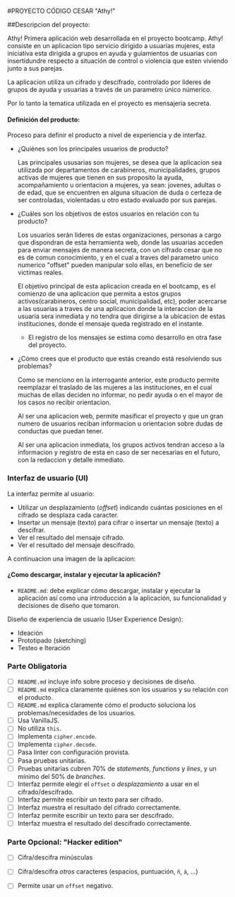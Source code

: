 #PROYECTO CÓDIGO CESAR "Athy!"

##Descripcion del proyecto:

Athy! Primera aplicación web desarrollada en el proyecto bootcamp. Athy! consiste en un aplicacion tipo servicio dirigido a usuarias mujeres, esta iniciativa esta dirigida a grupos en ayuda y guiamientos de usuarias con insertidundre respecto a situación de control o violencia que esten viviendo junto a sus parejas. 

La aplicacion utiliza un cifrado y descifrado, controlado por lideres de grupos de ayuda y usuarias a través de un parametro único númerico. 

Por lo tanto la tematica utilizada en el proyecto es mensajeria secreta.

#### Definición del producto:

Proceso para definir el producto a nivel de experiencia y de interfaz.

* ¿Quiénes son los principales usuarios de producto?

    Las principales ususarias son mujeres, se desea que la aplicacion sea utilizada por departamentos de carabineros, municipalidades, grupos activas de mujeres que tienen en sus proposito la ayuda, acompañamiento u orientacion a mujeres, ya sean: jovenes, adultas o de edad, que se encuentren en alguna situacion de duda o certeza de ser controladas, violentadas u otro estado evaluado por sus parejas.


* ¿Cuáles son los objetivos de estos usuarios en relación con tu producto?

    Los usuarios serán lideres de estas organizaciones, personas a cargo que dispondran de esta herramienta web, donde las usuarias  acceden para enviar mensajes de manera secreta, con un cifrado cesar que no es de comun conocimiento, y en el cual a traves del parametro unico numerico "offset" pueden manipular solo ellas, en beneficio de ser victimas reales. 

    El objetivo principal de esta aplicacion creada en el bootcamp, es el comienzo de una aplicacion que permita a estos grupos activos(carabineros, centro social, municipalidad, etc), poder acercarse a las usuarias a traves de una aplicacion donde la interaccion de la usuaria sera inmediata y no tendra que dirigirse a la ubicacion de estas instituciones, donde el mensaje queda registrado en el instante. 

    * El registro de los mensajes se estima como desarrollo en otra fase del proyecto. 

- ¿Cómo crees que el producto que estás creando está resolviendo sus problemas?

    Como se menciono en la interrogante anterior, este producto permite reemplazar el traslado de las mujeres a las instituciones, en el cual muchas de ellas deciden no informar, no pedir ayuda o en el mayor de los casos no recibir orientacion.

    Al ser una aplicacion web, permite masificar el proyecto y que un gran numero de usuarios reciban informacion u orientacion sobre dudas de conductas que puedan tener. 

    Al ser una aplicacion inmediata, los grupos activos tendran acceso a la informacion y registro de esta en caso de ser necesarias en el futuro, con la redaccion y detalle inmediato. 

### Interfaz de usuario (UI)

La interfaz  permite al usuario:
- Utilizar un  desplazamiento (_offset_) indicando cuántas posiciones en el cifrado se desplaza cada   caracter.
- Insertar un mensaje (texto) para cifrar o insertar un mensaje (texto) a descifrar.
- Ver el resultado del mensaje cifrado.
- Ver el resultado del mensaje descifrado.

A continuacion una imagen de la aplicacion: 




#### ¿Como descargar, instalar y ejecutar la aplicación?

* `README.md`: debe explicar cómo descargar, instalar y ejecutar la aplicación
  así como una introducción a la aplicación, su funcionalidad y decisiones de
  diseño que tomaron.


Diseño de experiencia de usuario (User Experience Design):

- Ideación
- Prototipado (sketching)
- Testeo e Iteración


### Parte Obligatoria
* [ ] `README.md` incluye info sobre proceso y decisiones de diseño.
* [ ] `README.md` explica claramente quiénes son los usuarios y su relación con
  el producto.
* [ ] `README.md` explica claramente cómo el producto soluciona los
  problemas/necesidades de los usuarios.
* [ ] Usa VanillaJS.
* [ ] No utiliza `this`.
* [ ] Implementa `cipher.encode`.
* [ ] Implementa `cipher.decode`.
* [ ] Pasa linter con configuración provista.
* [ ] Pasa pruebas unitarias.
* [ ] Pruebas unitarias cubren 70% de _statements_, _functions_ y _lines_, y un
  mínimo del 50% de _branches_.
* [ ] Interfaz permite elegir el `offset` o _desplazamiento_ a usar en el
  cifrado/descifrado.
* [ ] Interfaz permite escribir un texto para ser cifrado.
* [ ] Interfaz muestra el resultado del cifrado correctamente.
* [ ] Interfaz permite escribir un texto para ser descifrado.
* [ ] Interfaz muestra el resultado del descifrado correctamente.

### Parte Opcional: "Hacker edition"
* [ ] Cifra/descifra minúsculas
* [ ] Cifra/descifra _otros_ caracteres (espacios, puntuación, `ñ`, `á`, ...)
* [ ] Permite usar un `offset` negativo.


